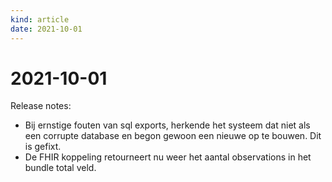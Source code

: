 ```yaml
---
kind: article
date: 2021-10-01
---
```


# 2021-10-01

Release notes:

* Bij ernstige fouten van sql exports, herkende het systeem dat niet als een corrupte database en begon gewoon een nieuwe op te bouwen. Dit is gefixt.
* De FHIR koppeling retourneert nu weer het aantal observations in het bundle total veld.
